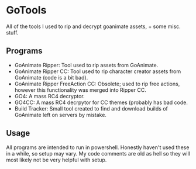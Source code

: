 # GoTools
All of the tools I used to rip and decrypt goanimate assets, + some misc. stuff.
## Programs
- GoAnimate Ripper: Tool used to rip assets from GoAnimate.
- GoAnimate Ripper CC: Tool used to rip character creator assets from GoAnimate (code is a bit bad).
- GoAnimate Ripper FreeAction CC: Obsolete; used to rip free actions, however this functionality was merged into Ripper CC.
- GO4: A mass RC4 decryptor.
- GO4CC: A mass RC4 decrpytor for CC themes (probably has bad code.
- Build Tracker: Small tool created to find and download builds of GoAnimate left on servers by mistake.
## Usage
All programs are intended to run in powershell. Honestly haven't used these in a while, so setup may vary. My code comments are old as hell so they will most likely not be very helpful with setup.
